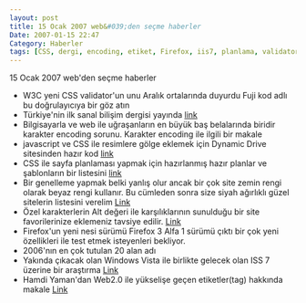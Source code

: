 ```yaml
---
layout: post
title: 15 Ocak 2007 web&#039;den seçme haberler
Date: 2007-01-15 22:47
Category: Haberler
tags: [CSS, dergi, encoding, etiket, Firefox, iis7, planlama, validator]
---
```


15 Ocak 2007 web'den seçme haberler

-   W3C yeni CSS validator'un unu Aralık ortalarında duyurdu Fuji kod
    adlı bu doğrulayıcıya bir göz atın
-   Türkiye'nin ilk sanal bilişim dergisi yayında [link][]
-   Bilgisayarla ve web ile uğraşanların en büyük baş belalarında
    biridir karakter encoding sorunu. Karakter encoding ile ilgili bir
    makale 
-   javascript ve CSS ile resimlere gölge eklemek için Dynamic Drive
    sitesinden hazır kod [link][2]
-   CSS ile sayfa planlaması yapmak için hazırlanmış hazır planlar ve
    şablonların bir listesini [link][3]
-   Bir genelleme yapmak belki yanlış olur ancak bir çok site zemin
    rengi olarak beyaz rengi kullanır. Bu cümleden sonra size siyah
    ağırlıklı güzel sitelerin listesini verelim [Link][]
-   Özel karakterlerin Alt değeri ile karşılıklarının sunulduğu bir site
    favorilerinize eklemeniz tavsiye edilir. [Link][4]
-   Firefox'un yeni nesi sürümü Firefox 3 Alfa 1 sürümü çıktı bir çok
    yeni özellikleri ile test etmek isteyenleri bekliyor.
-   2006'nın en çok tutulan 20 alan adı
-   Yakında çıkacak olan Windows Vista ile birlikte gelecek olan ISS 7
    üzerine bir araştırma [Link][7]
-   Hamdi Yaman'dan Web2.0 ile yükselişe geçen etiketler(tag) hakkında
    makale [Link][8]


  [link]: http://www.sanalmag.com/ "link"
  [2]: http://www.dynamicdrive.com/style/csslibrary/item/css-gradient-shadow/
    "link"
  [3]: http://www.smashingmagazine.com/2007/01/12/free-css-layouts-and-templates/
    "link"
  [Link]: http://www.smashingmagazine.com/2007/01/13/30-dark-designs-you-shouldve-seen/
    "Link"
  [4]: http://www.starr.net/is/type/altnum.htm "Link"
  [7]: http://www.iis.net/955/SinglePageArticle.ashx "Link"
  [8]: http://www.h-yaman.com/etiket-nedir "Link"
